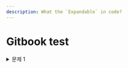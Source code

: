 ```yaml
---
description: What the `Expandable` in code?
---
```


# Gitbook test

<details>

<summary>문제 1</summary>

한ㅡ ㅇ개ㅂㅣㅁ **bold work?**

```yaml
apiVersion: 1
# formatting 가ㅇ

```

</details>
